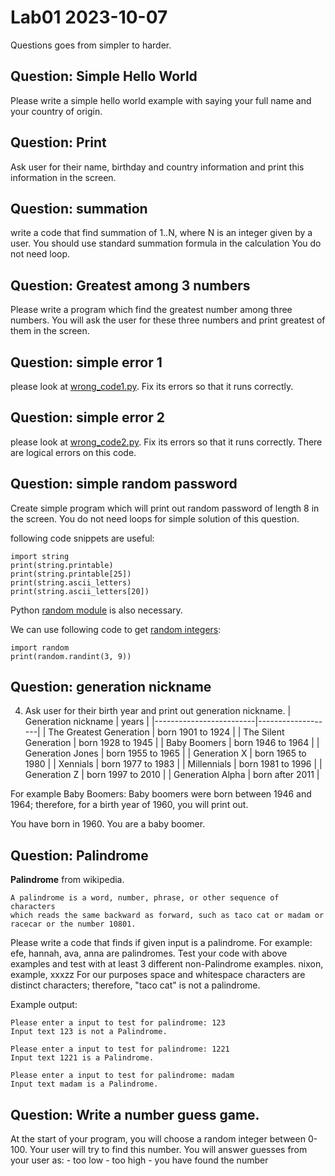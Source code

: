 # Lab01 2023-10-07 

Questions goes from simpler to harder.

## Question: Simple Hello World

Please write a simple hello world example with saying your full name and your country of origin.

## Question: Print

Ask user for their name, birthday and country information and print this information in the screen.

## Question: summation

 write a code that find summation of 1..N, where N is an integer given by a user.
You should use standard summation formula in the calculation
You do not need loop.

## Question: Greatest among 3 numbers

Please write a program which find the greatest number among three numbers.
You will ask the user for these three numbers and print greatest of them in the screen.


## Question: simple error 1

please look at [wrong_code1.py](wrong_code1.py). Fix its errors so that it runs correctly.


## Question: simple error 2

please look at [wrong_code2.py](wrong_code2.py). Fix its errors so that it runs correctly. There are logical errors on this code.

## Question: simple random password

Create simple program which will print out random password of length 8 in the screen.
You do not need loops for simple solution of this question.

following code snippets are useful:

	import string
	print(string.printable)
	print(string.printable[25])
	print(string.ascii_letters)
	print(string.ascii_letters[20])


Python [random module](https://docs.python.org/3/library/random.html) is also necessary.

We can use following code to get [random integers](https://www.w3schools.com/python/ref_random_randint.asp):

	import random
	print(random.randint(3, 9)) 


## Question: generation nickname

4. Ask user for their birth year and print out generation nickname.
| Generation nickname     |  years            |
|-------------------------|-------------------|
| The Greatest Generation | born 1901 to 1924 |
| The Silent Generation   | born 1928 to 1945 |
| Baby Boomers            | born 1946 to 1964 |
| Generation Jones        | born 1955 to 1965 |
| Generation X            | born 1965 to 1980 |
| Xennials                | born 1977 to 1983 |
| Millennials             | born 1981 to 1996 |
| Generation Z            | born 1997 to 2010 |
| Generation Alpha        | born after 2011   |

For example Baby Boomers: Baby boomers were born between 1946 and 1964; therefore, for a birth year of 1960, you will print out. 

You have born in 1960. You are a baby boomer.


## Question: Palindrome

**Palindrome** from wikipedia.

    A palindrome is a word, number, phrase, or other sequence of characters 
    which reads the same backward as forward, such as taco cat or madam or racecar or the number 10801. 


Please write a code that finds if given input is a palindrome. 
For example: efe,  hannah, ava, anna are palindromes.
Test your code with above examples and test with at least 3 different non-Palindrome examples.
nixon, example, xxxzz
For our purposes space and whitespace characters are distinct characters; therefore, "taco cat" is not a palindrome.

Example output: 

    Please enter a input to test for palindrome: 123
    Input text 123 is not a Palindrome.

    Please enter a input to test for palindrome: 1221
    Input text 1221 is a Palindrome.

    Please enter a input to test for palindrome: madam
    Input text madam is a Palindrome.

## Question:  Write a number guess game. 

At the start of your program, you will choose a random integer between 0-100. 
Your user will try to find this number.
You will answer guesses from your user as:
	- too low
	- too high
	- you have found the number

